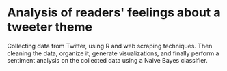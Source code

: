 # Analysis of readers' feelings about a tweeter theme

Collecting data from Twitter, using R and web scraping techniques. Then cleaning the data, organize it, generate visualizations, and finally perform a sentiment analysis on the collected data using a Naive Bayes classifier.